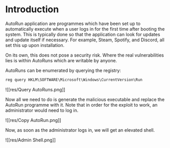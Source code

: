 # Introduction

AutoRun application are programmes which have been set up to automatically execute when a user logs in for the first time after booting the system. This is typically done so that the application can look for updates and update itself if necessary. For example, Steam, Spotify, and Discord, all set this up upon installation.

On its own, this does not pose a security risk. Where the real vulnerabilities lies is within AutoRuns which are writable by anyone.

AutoRuns can be enumerated by querying the registry:

```powershell
reg query HKLM\SOFTWARE\Microsoft\Windows\CurrentVersion\Run
```

![[res/Query AutoRuns.png]]

Now all we need to do is generate the malicious executable and replace the AutoRun programme with it. Note that in order for the exploit to work, an administrator would need to log in.

![[res/Copy AutoRun.png]]

Now, as soon as the administrator logs in, we will get an elevated shell.

![[res/Admin Shell.png]]
